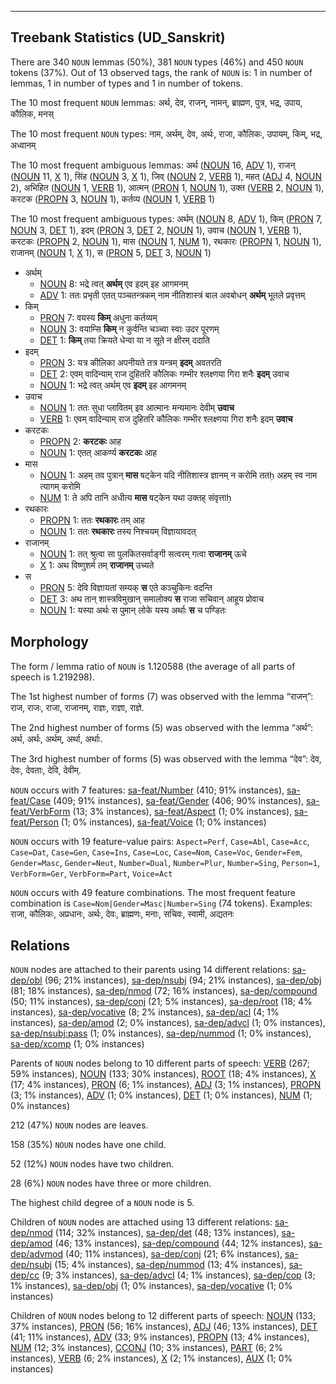 

--------------------------------------------------------------------------------

## Treebank Statistics (UD_Sanskrit)

There are 340 `NOUN` lemmas (50%), 381 `NOUN` types (46%) and 450 `NOUN` tokens (37%).
Out of 13 observed tags, the rank of `NOUN` is: 1 in number of lemmas, 1 in number of types and 1 in number of tokens.

The 10 most frequent `NOUN` lemmas: अर्थ, देव, राजन्, नामन्, ब्राह्मण, पुत्र, भद्र, उपाय, कौलिक, मनस्

The 10 most frequent `NOUN` types:  नाम, अर्थम्, देव, अर्थः, राजा, कौलिकः, उपायम्, किम्, भद्र, अध्वानम्

The 10 most frequent ambiguous lemmas: अर्थ ([NOUN]() 16, [ADV]() 1), राजन् ([NOUN]() 11, [X]() 1), सिंह ([NOUN]() 3, [X]() 1), जिव् ([NOUN]() 2, [VERB]() 1), महत् ([ADJ]() 4, [NOUN]() 2), अभिहित ([NOUN]() 1, [VERB]() 1), आत्मन् ([PRON]() 1, [NOUN]() 1), उक्त ([VERB]() 2, [NOUN]() 1), करटक ([PROPN]() 3, [NOUN]() 1), कर्तव्य ([NOUN]() 1, [VERB]() 1)

The 10 most frequent ambiguous types:  अर्थम् ([NOUN]() 8, [ADV]() 1), किम् ([PRON]() 7, [NOUN]() 3, [DET]() 1), इदम् ([PRON]() 3, [DET]() 2, [NOUN]() 1), उवाच ([NOUN]() 1, [VERB]() 1), करटकः ([PROPN]() 2, [NOUN]() 1), मास ([NOUN]() 1, [NUM]() 1), रथकारः ([PROPN]() 1, [NOUN]() 1), राजानम् ([NOUN]() 1, [X]() 1), स ([PRON]() 5, [DET]() 3, [NOUN]() 1)


* अर्थम्
  * [NOUN]() 8: भद्रे त्वत् <b>अर्थम्</b> एव इदम् इह आगमनम्
  * [ADV]() 1: ततः प्रभृती एतत् पञ्चतन्त्रकम् नाम नीतिशास्त्रं बाल अवबोधन् <b>अर्थम्</b> भूतले प्रवृत्तम्
* किम्
  * [PRON]() 7: वयस्य <b>किम्</b> अधुना कर्तव्यम्
  * [NOUN]() 3: वयाम्सि <b>किम्</b> न कुर्वन्ति चञ्च्वा स्वाः उदर पूरणम्
  * [DET]() 1: <b>किम्</b> तया क्रियते धेन्वा या न सूते न क्षीरम् ददाति
* इदम्
  * [PRON]() 3: यत्र कीलिका अपनीयते तत्र यन्त्रम् <b>इदम्</b> अवतरति
  * [DET]() 2: एवम् वादिन्याम् राज दुहितरि कौलिकः गम्भीर श्लक्ष्णया गिरा शनैः <b>इदम्</b> उवाच
  * [NOUN]() 1: भद्रे त्वत् अर्थम् एव <b>इदम्</b> इह आगमनम्
* उवाच
  * [NOUN]() 1: ततः सुधा प्लावितम् इव आत्मानः मन्यमानः देवीम् <b>उवाच</b>
  * [VERB]() 1: एवम् वादिन्याम् राज दुहितरि कौलिकः गम्भीर श्लक्ष्णया गिरा शनैः इदम् <b>उवाच</b>
* करटकः
  * [PROPN]() 2: <b>करटकः</b> आह
  * [NOUN]() 1: एतत् आकर्ण्य <b>करटकः</b> आह
* मास
  * [NOUN]() 1: अहम् तव पुत्रान् <b>मास</b> षट्केन यदि नीतिशास्त्र ज्ञानम् न करोमि ततḥ अहम् स्व नाम त्यागम् करोमि
  * [NUM]() 1: ते अपि तानि अधीत्य <b>मास</b> षट्केन यथा उक्तह् संवृत्ताḥ
* रथकारः
  * [PROPN]() 1: ततः <b>रथकारः</b> तम् आह
  * [NOUN]() 1: ततः <b>रथकारः</b> तस्य निश्चयम् विज्ञायावदत्
* राजानम्
  * [NOUN]() 1: तत् श्रुत्वा सा पुलकितसर्वाङ्गी सत्वरम् गत्वा <b>राजानम्</b> ऊचे
  * [X]() 1: अथ विष्णुशर्म तम् <b>राजानम्</b> उच्यते
* स
  * [PRON]() 5: देवि विज्ञायतां सम्यक् <b>स</b> एते कञ्चुकिनः वदन्ति
  * [DET]() 3: अथ तान् शास्त्रविमुखान् समालोक्य <b>स</b> राजा सचिवान् आहूय प्रोवाच
  * [NOUN]() 1: यस्या अर्थः स पुमान् लोके यस्य अर्थाः <b>स</b> च पण्डितः

## Morphology

The form / lemma ratio of `NOUN` is 1.120588 (the average of all parts of speech is 1.219298).

The 1st highest number of forms (7) was observed with the lemma “राजन्”: राज, राजः, राजा, राजानम्, राज्ञः, राज्ञा, राज्ञे.

The 2nd highest number of forms (5) was observed with the lemma “अर्थ”: अर्थ, अर्थः, अर्थम्, अर्था, अर्थाः.

The 3rd highest number of forms (5) was observed with the lemma “देव”: देव, देवः, देवताः, देवि, देवीम्.

`NOUN` occurs with 7 features: [sa-feat/Number]() (410; 91% instances), [sa-feat/Case]() (409; 91% instances), [sa-feat/Gender]() (406; 90% instances), [sa-feat/VerbForm]() (13; 3% instances), [sa-feat/Aspect]() (1; 0% instances), [sa-feat/Person]() (1; 0% instances), [sa-feat/Voice]() (1; 0% instances)

`NOUN` occurs with 19 feature-value pairs: `Aspect=Perf`, `Case=Abl`, `Case=Acc`, `Case=Dat`, `Case=Gen`, `Case=Ins`, `Case=Loc`, `Case=Nom`, `Case=Voc`, `Gender=Fem`, `Gender=Masc`, `Gender=Neut`, `Number=Dual`, `Number=Plur`, `Number=Sing`, `Person=1`, `VerbForm=Ger`, `VerbForm=Part`, `Voice=Act`

`NOUN` occurs with 49 feature combinations.
The most frequent feature combination is `Case=Nom|Gender=Masc|Number=Sing` (74 tokens).
Examples: राजा, कौलिकः, अप्रधानः, अर्थः, देवः, ब्राह्मणः, मनाः, सचिवः, स्वामी, अद्यतनः


## Relations

`NOUN` nodes are attached to their parents using 14 different relations: [sa-dep/obl]() (96; 21% instances), [sa-dep/nsubj]() (94; 21% instances), [sa-dep/obj]() (81; 18% instances), [sa-dep/nmod]() (72; 16% instances), [sa-dep/compound]() (50; 11% instances), [sa-dep/conj]() (21; 5% instances), [sa-dep/root]() (18; 4% instances), [sa-dep/vocative]() (8; 2% instances), [sa-dep/acl]() (4; 1% instances), [sa-dep/amod]() (2; 0% instances), [sa-dep/advcl]() (1; 0% instances), [sa-dep/nsubj:pass]() (1; 0% instances), [sa-dep/nummod]() (1; 0% instances), [sa-dep/xcomp]() (1; 0% instances)

Parents of `NOUN` nodes belong to 10 different parts of speech: [VERB]() (267; 59% instances), [NOUN]() (133; 30% instances), [ROOT]() (18; 4% instances), [X]() (17; 4% instances), [PRON]() (6; 1% instances), [ADJ]() (3; 1% instances), [PROPN]() (3; 1% instances), [ADV]() (1; 0% instances), [DET]() (1; 0% instances), [NUM]() (1; 0% instances)

212 (47%) `NOUN` nodes are leaves.

158 (35%) `NOUN` nodes have one child.

52 (12%) `NOUN` nodes have two children.

28 (6%) `NOUN` nodes have three or more children.

The highest child degree of a `NOUN` node is 5.

Children of `NOUN` nodes are attached using 13 different relations: [sa-dep/nmod]() (114; 32% instances), [sa-dep/det]() (48; 13% instances), [sa-dep/amod]() (46; 13% instances), [sa-dep/compound]() (44; 12% instances), [sa-dep/advmod]() (40; 11% instances), [sa-dep/conj]() (21; 6% instances), [sa-dep/nsubj]() (15; 4% instances), [sa-dep/nummod]() (13; 4% instances), [sa-dep/cc]() (9; 3% instances), [sa-dep/advcl]() (4; 1% instances), [sa-dep/cop]() (3; 1% instances), [sa-dep/obj]() (1; 0% instances), [sa-dep/vocative]() (1; 0% instances)

Children of `NOUN` nodes belong to 12 different parts of speech: [NOUN]() (133; 37% instances), [PRON]() (56; 16% instances), [ADJ]() (46; 13% instances), [DET]() (41; 11% instances), [ADV]() (33; 9% instances), [PROPN]() (13; 4% instances), [NUM]() (12; 3% instances), [CCONJ]() (10; 3% instances), [PART]() (6; 2% instances), [VERB]() (6; 2% instances), [X]() (2; 1% instances), [AUX]() (1; 0% instances)

